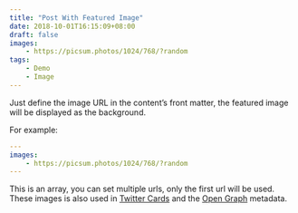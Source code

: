 ```yaml
---
title: "Post With Featured Image"
date: 2018-10-01T16:15:09+08:00
draft: false
images:
    - https://picsum.photos/1024/768/?random
tags:
    - Demo
    - Image
---
```


Just define the image URL in the content’s front matter, the featured image will
be displayed as the background.

For example:

```yaml
---
images:
    - https://picsum.photos/1024/768/?random
---
```

This is an array, you can set multiple urls, only the first url will be used.
These images is also used in [Twitter Cards](https://developer.twitter.com/en/docs/tweets/optimize-with-cards/guides/getting-started.html)
and the [Open Graph](http://ogp.me/) metadata.
